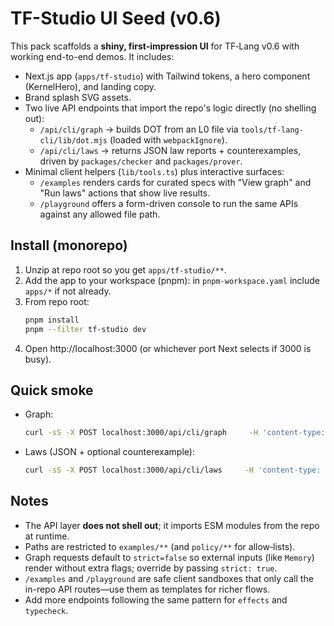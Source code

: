 # TF-Studio UI Seed (v0.6)

This pack scaffolds a **shiny, first-impression UI** for TF‑Lang v0.6 with working end-to-end demos.
It includes:

- Next.js app (`apps/tf-studio`) with Tailwind tokens, a hero component (KernelHero), and landing copy.
- Brand splash SVG assets.
- Two live API endpoints that import the repo's logic directly (no shelling out):
  - `/api/cli/graph` → builds DOT from an L0 file via `tools/tf-lang-cli/lib/dot.mjs` (loaded with `webpackIgnore`).
  - `/api/cli/laws`  → returns JSON law reports + counterexamples, driven by `packages/checker` and `packages/prover`.
- Minimal client helpers (`lib/tools.ts`) plus interactive surfaces:
  - `/examples` renders cards for curated specs with "View graph" and "Run laws" actions that show live results.
  - `/playground` offers a form-driven console to run the same APIs against any allowed file path.

## Install (monorepo)

1. Unzip at repo root so you get `apps/tf-studio/**`.
2. Add the app to your workspace (pnpm): in `pnpm-workspace.yaml` include `apps/*` if not already.
3. From repo root:
   ```bash
   pnpm install
   pnpm --filter tf-studio dev
   ```
4. Open http://localhost:3000 (or whichever port Next selects if 3000 is busy).

## Quick smoke

- Graph:
  ```bash
  curl -sS -X POST localhost:3000/api/cli/graph     -H 'content-type: application/json'     -d '{"filePath":"examples/v0.6/build/auto.fnol.fasttrack.v1.l0.json"}' | jq .dot | head -n 20
  ```

- Laws (JSON + optional counterexample):
  ```bash
  curl -sS -X POST localhost:3000/api/cli/laws     -H 'content-type: application/json'     -d '{"filePath":"examples/v0.6/build/auto.fnol.fasttrack.v1.l0.json","goal":"branch-exclusive","maxBools":6}' | jq .status,.laws.branch_exclusive.results[0]
  ```

## Notes

- The API layer **does not shell out**; it imports ESM modules from the repo at runtime.
- Paths are restricted to `examples/**` (and `policy/**` for allow‑lists).
- Graph requests default to `strict=false` so external inputs (like `Memory`) render without extra flags; override by passing `strict: true`.
- `/examples` and `/playground` are safe client sandboxes that only call the in-repo API routes—use them as templates for richer flows.
- Add more endpoints following the same pattern for `effects` and `typecheck`.
